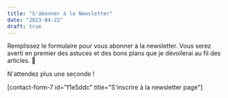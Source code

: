 ```yaml
---
title: "S'abonner à la Newsletter"
date: "2023-04-22"
draft: true
---
```


Remplissez le formulaire pour vous abonner à la newsletter. Vous serez averti en premier des astuces et des bons plans que je dévoilerai au fil des articles. 🤩

N'attendez plus une seconde !

\[contact-form-7 id="f1e5ddc" title="S'inscrire à la newsletter page"\]
